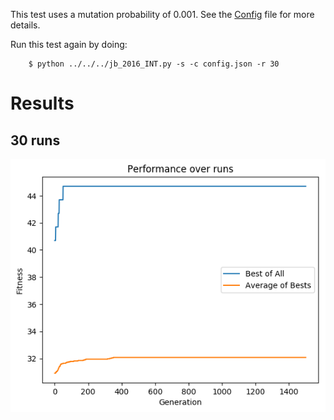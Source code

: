 This test uses a mutation probability of 0.001.
See the [Config](config.json) file for more details.

Run this test again by doing:

        $ python ../../../jb_2016_INT.py -s -c config.json -r 30

# Results

## 30 runs

![Stat n Plot](stat_n_plot.png)
